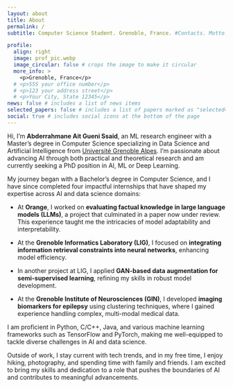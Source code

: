 ```yaml
---
layout: about
title: About
permalink: /
subtitle: Computer Science Student. Grenoble, France. #Contacts. Motto. Etc.

profile:
  align: right
  image: prof_pic.webp
  image_circular: false # crops the image to make it circular
  more_info: >
    <p>Grenoble, France</p>
  # <p>555 your office number</p>
  # <p>123 your address street</p>
  # <p>Your City, State 12345</p>
news: false # includes a list of news items
selected_papers: false # includes a list of papers marked as "selected={true}"
social: true # includes social icons at the bottom of the page
---
```


Hi, I’m **Abderrahmane Ait Gueni Ssaid**, an ML research engineer with a Master’s degree in Computer Science specializing in Data Science and Artificial Intelligence from [Université Grenoble Alpes](https://www.univ-grenoble-alpes.fr/english/). I’m passionate about advancing AI through both practical and theoretical research and am currently seeking a PhD position in AI, ML or Deep Learning.

My journey began with a Bachelor’s degree in Computer Science, and I have since completed four impactful internships that have shaped my expertise across AI and data science domains:

- At **Orange**, I worked on **evaluating factual knowledge in large language models (LLMs)**, a project that culminated in a paper now under review. This experience taught me the intricacies of model adaptability and interpretability.

- At the **Grenoble Informatics Laboratory (LIG)**, I focused on **integrating information retrieval constraints into neural networks**, enhancing model efficiency. 

- In another project at LIG, I applied **GAN-based data augmentation for semi-supervised learning**, refining my skills in robust model development.

- At the **Grenoble Institute of Neurosciences (GIN)**, I developed **imaging biomarkers for epilepsy** using clustering techniques, where I gained experience handling complex, multi-modal medical data.

I am proficient in Python, C/C++, Java, and various machine learning frameworks such as TensorFlow and PyTorch, making me well-equipped to tackle diverse challenges in AI and data science.

Outside of work, I stay current with tech trends, and in my free time, I enjoy hiking, photography, and spending time with family and friends. I am excited to bring my skills and dedication to a role that pushes the boundaries of AI and contributes to meaningful advancements.


<!--
Write your biography here. Tell the world about yourself. Link to your favorite [subreddit](http://reddit.com). You can put a picture in, too. The code is already in, just name your picture `prof_pic.jpg` and put it in the `img/` folder.

Put your address / P.O. box / other info right below your picture. You can also disable any of these elements by editing `profile` property of the YAML header of your `_pages/about.md`. Edit `_bibliography/papers.bib` and Jekyll will render your [publications page](/al-folio/publications/) automatically.

Link to your social media connections, too. This theme is set up to use [Font Awesome icons](https://fontawesome.com/) and [Academicons](https://jpswalsh.github.io/academicons/), like the ones below. Add your Facebook, Twitter, LinkedIn, Google Scholar, or just disable all of them.
-->
